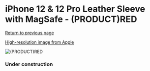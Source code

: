 # iPhone 12 & 12 Pro Leather Sleeve with MagSafe - (PRODUCT)RED

[Return to previous page](/iphone_12)

[High-resolution image from Apple](https://store.storeimages.cdn-apple.com/8756/as-images.apple.com/is/MHYE3?wid=4500&hei=4500&fmt=png)

<div style="width: 384px"><img src="/everypreview/MHYE3.png" alt="(PRODUCT)RED"></div>

### Under construction
